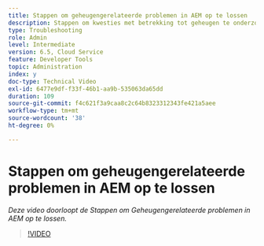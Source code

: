 ```yaml
---
title: Stappen om geheugengerelateerde problemen in AEM op te lossen
description: Stappen om kwesties met betrekking tot geheugen te onderzoeken en op te lossen
type: Troubleshooting
role: Admin
level: Intermediate
version: 6.5, Cloud Service
feature: Developer Tools
topic: Administration
index: y
doc-type: Technical Video
exl-id: 6477e9df-f33f-46b1-aa9b-535063da65dd
duration: 109
source-git-commit: f4c621f3a9caa8c2c64b8323312343fe421a5aee
workflow-type: tm+mt
source-wordcount: '38'
ht-degree: 0%

---
```


# Stappen om geheugengerelateerde problemen in AEM op te lossen

*Deze video doorloopt de Stappen om Geheugengerelateerde problemen in AEM op te lossen.*

>[!VIDEO](https://video.tv.adobe.com/v/335473?quality=12&learn=on)

